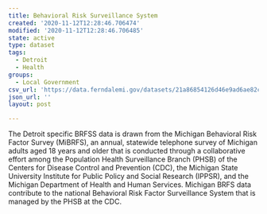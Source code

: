 ```yaml
---
title: Behavioral Risk Surveillance System
created: '2020-11-12T12:28:46.706474'
modified: '2020-11-12T12:28:46.706485'
state: active
type: dataset
tags:
  - Detroit
  - Health
groups:
  - Local Government
csv_url: 'https://data.ferndalemi.gov/datasets/21a86854126d46e9ad6ae82c586fcd7c_0.csv'
json_url: ''
layout: post

---
```

The Detroit specific BRFSS data is drawn from the Michigan Behavioral Risk Factor Survey (MiBRFS), an annual, statewide telephone survey of Michigan adults aged 18 years and older that is conducted through a collaborative effort among the Population Health Surveillance Branch (PHSB) of the Centers for Disease Control and Prevention (CDC), the Michigan State University Institute for Public Policy and Social Research (IPPSR), and the Michigan Department of Health and Human Services. Michigan BRFS data contribute to the national Behavioral Risk Factor Surveillance System that is managed by the PHSB at the CDC.
